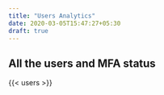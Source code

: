 ```yaml
---
title: "Users Analytics"
date: 2020-03-05T15:47:27+05:30
draft: true
---
```


## All the users and MFA status

{{< users >}}
